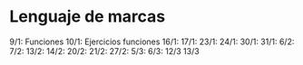 # Lenguaje de marcas

9/1: Funciones
10/1: Ejercicios funciones
16/1: 
17/1:
23/1:
24/1:
30/1:
31/1:
6/2:
7/2:
13/2:
14/2:
20/2:
21/2:
27/2:
5/3:
6/3:
12/3
13/3